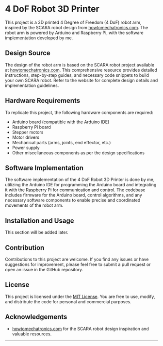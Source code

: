 # 4 DoF Robot 3D Printer

This project is a 3D printed 4 Degree of Freedom (4 DoF) robot arm, inspired by the SCARA robot design from [howtomechatronics.com](https://howtomechatronics.com/projects/scara-robot-how-to-build-your-own-arduino-based-robot/). The robot arm is powered by Arduino and Raspberry Pi, with the software implementation developed by me.

## Design Source

The design of the robot arm is based on the SCARA robot project available at [howtomechatronics.com](https://howtomechatronics.com/projects/scara-robot-how-to-build-your-own-arduino-based-robot/). This comprehensive resource provides detailed instructions, step-by-step guides, and necessary code snippets to build your own SCARA robot. Refer to the website for complete design details and implementation guidelines.

## Hardware Requirements

To replicate this project, the following hardware components are required:

- Arduino board (compatible with the Arduino IDE)
- Raspberry Pi board
- Stepper motors
- Motor drivers
- Mechanical parts (arms, joints, end effector, etc.)
- Power supply
- Other miscellaneous components as per the design specifications

## Software Implementation

The software implementation of the 4 DoF Robot 3D Printer is done by me, utilizing the Arduino IDE for programming the Arduino board and integrating it with the Raspberry Pi for communication and control. The codebase includes firmware for the Arduino board, control algorithms, and any necessary software components to enable precise and coordinated movements of the robot arm.

## Installation and Usage

This section will be added later.

## Contribution

Contributions to this project are welcome. If you find any issues or have suggestions for improvement, please feel free to submit a pull request or open an issue in the GitHub repository.

## License

This project is licensed under the [MIT License](LICENSE). You are free to use, modify, and distribute the code for personal and commercial purposes.

## Acknowledgements

- [howtomechatronics.com](https://howtomechatronics.com) for the SCARA robot design inspiration and valuable resources.

---
